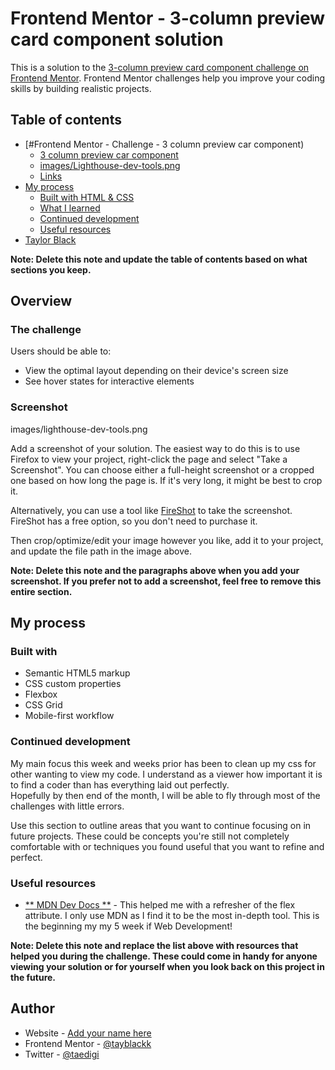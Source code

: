 # Frontend Mentor - 3-column preview card component solution

This is a solution to the [3-column preview card component challenge on Frontend Mentor](https://www.frontendmentor.io/challenges/3column-preview-card-component-pH92eAR2-). Frontend Mentor challenges help you improve your coding skills by building realistic projects. 

## Table of contents

- [#Frontend Mentor - Challenge - 3 column preview car component)
  - [3 column preview car component](#the-challenge)
  - [images/Lighthouse-dev-tools.png](#screenshot)
  - [Links](#links)
- [My process](#my-process)
  - [Built with HTML & CSS](#built-with)
  - [What I learned](#what-i-learned)
  - [Continued development](#continued-development)
  - [Useful resources](#useful-resources)
- [Taylor Black](#author)


**Note: Delete this note and update the table of contents based on what sections you keep.**

## Overview

### The challenge

Users should be able to:

- View the optimal layout depending on their device's screen size
- See hover states for interactive elements

### Screenshot

images/lighthouse-dev-tools.png

Add a screenshot of your solution. The easiest way to do this is to use Firefox to view your project, right-click the page and select "Take a Screenshot". You can choose either a full-height screenshot or a cropped one based on how long the page is. If it's very long, it might be best to crop it.

Alternatively, you can use a tool like [FireShot](https://getfireshot.com/) to take the screenshot. FireShot has a free option, so you don't need to purchase it. 

Then crop/optimize/edit your image however you like, add it to your project, and update the file path in the image above.

**Note: Delete this note and the paragraphs above when you add your screenshot. If you prefer not to add a screenshot, feel free to remove this entire section.**


## My process

### Built with

- Semantic HTML5 markup
- CSS custom properties
- Flexbox
- CSS Grid
- Mobile-first workflow


### Continued development

My main focus this week and weeks prior has been to clean up my css for other wanting to view my code. I understand as a viewer how important it is to find a coder than has everything laid out perfectly.  
Hopefully by then end of the month, I will be able to fly through most of the challenges with little errors. 

Use this section to outline areas that you want to continue focusing on in future projects. These could be concepts you're still not completely comfortable with or techniques you found useful that you want to refine and perfect.


### Useful resources

- [** MDN Dev Docs **](https://developer.mozilla.org/en-US/) - This helped me with a refresher of the flex attribute. I only use MDN as I find it to be the most in-depth tool.  This is the beginning my my 5 week if Web Development!


**Note: Delete this note and replace the list above with resources that helped you during the challenge. These could come in handy for anyone viewing your solution or for yourself when you look back on this project in the future.**

## Author

- Website - [Add your name here](https://www.your-site.com)
- Frontend Mentor - [@tayblackk](https://www.frontendmentor.io/profile/tayblackk)
- Twitter - [@taedigi](https://www.twitter.com/taedigi)




